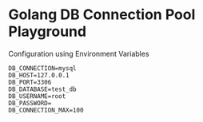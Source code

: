 Golang DB Connection Pool Playground
===
Configuration using Environment Variables
```
DB_CONNECTION=mysql
DB_HOST=127.0.0.1
DB_PORT=3306
DB_DATABASE=test_db
DB_USERNAME=root
DB_PASSWORD=
DB_CONNECTION_MAX=100
```